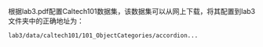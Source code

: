根据lab3.pdf配置Caltech101数据集，该数据集可以从网上下载，将其配置到lab3文件夹中的正确地址为：
```txt
lab3/data/caltech101/101_ObjectCategories/accordion...
```
